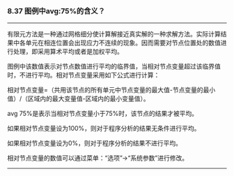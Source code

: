 ﻿### 8.37  图例中avg:75%的含义？---
有限元方法是一种通过网格细分使计算解接近真实解的一种求解方法。实际计算结果中各单元在相连位置会出现应力不连续的现象。因而需要对节点位置处的数值进行处理，即采用算术平均或者是加权平均。图例中该数值表示对节点数值进行平均的临界值，当相对节点变量超过该临界值时，不进行平均。相对节点变量采用如下公式进行计算：相对节点变量=（共用该节点的所有单元中节点变量的最大值-节点变量的最小值）/（区域内的最大变量值-区域内的最小变量值）。avg 75%是表示当相对节点变量小于75%时，该节点的结果才被平均。如果相对节点变量设为100%，则对于程序分析的结果无条件进行平均。如果相对节点变量设为0%，则对于程序分析的结果不进行平均。相对节点变量的数值可以通过菜单：“选项”→“系统参数”进行修改。---
